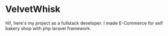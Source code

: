 # VelvetWhisk
Hi!, here's my project as a  fullstack developer. I made E-Commerce for self bakery shop with php laravel framework.
